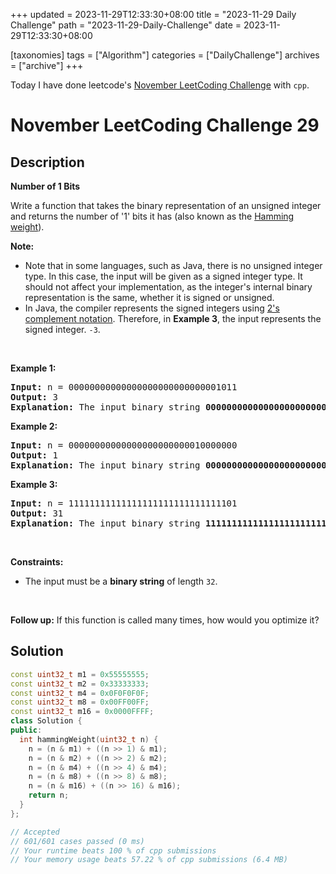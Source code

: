 +++
updated = 2023-11-29T12:33:30+08:00
title = "2023-11-29 Daily Challenge"
path = "2023-11-29-Daily-Challenge"
date = 2023-11-29T12:33:30+08:00

[taxonomies]
tags = ["Algorithm"]
categories = ["DailyChallenge"]
archives = ["archive"]
+++

Today I have done leetcode's [November LeetCoding Challenge](https://leetcode.com/problems/number-of-1-bits/) with `cpp`.

<!-- more -->

# November LeetCoding Challenge 29

## Description

**Number of 1 Bits**

<p>Write a function that takes&nbsp;the binary representation of an unsigned integer and returns the number of &#39;1&#39; bits it has (also known as the <a href="http://en.wikipedia.org/wiki/Hamming_weight" target="_blank">Hamming weight</a>).</p>

<p><strong>Note:</strong></p>

<ul>
	<li>Note that in some languages, such as Java, there is no unsigned integer type. In this case, the input will be given as a signed integer type. It should not affect your implementation, as the integer&#39;s internal binary representation is the same, whether it is signed or unsigned.</li>
	<li>In Java, the compiler represents the signed integers using <a href="https://en.wikipedia.org/wiki/Two%27s_complement" target="_blank">2&#39;s complement notation</a>. Therefore, in <strong class="example">Example 3</strong>, the input represents the signed integer. <code>-3</code>.</li>
</ul>

<p>&nbsp;</p>
<p><strong class="example">Example 1:</strong></p>

<pre>
<strong>Input:</strong> n = 00000000000000000000000000001011
<strong>Output:</strong> 3
<strong>Explanation:</strong> The input binary string <strong>00000000000000000000000000001011</strong> has a total of three &#39;1&#39; bits.
</pre>

<p><strong class="example">Example 2:</strong></p>

<pre>
<strong>Input:</strong> n = 00000000000000000000000010000000
<strong>Output:</strong> 1
<strong>Explanation:</strong> The input binary string <strong>00000000000000000000000010000000</strong> has a total of one &#39;1&#39; bit.
</pre>

<p><strong class="example">Example 3:</strong></p>

<pre>
<strong>Input:</strong> n = 11111111111111111111111111111101
<strong>Output:</strong> 31
<strong>Explanation:</strong> The input binary string <strong>11111111111111111111111111111101</strong> has a total of thirty one &#39;1&#39; bits.
</pre>

<p>&nbsp;</p>
<p><strong>Constraints:</strong></p>

<ul>
	<li>The input must be a <strong>binary string</strong> of length <code>32</code>.</li>
</ul>

<p>&nbsp;</p>
<strong>Follow up:</strong> If this function is called many times, how would you optimize it?

## Solution

``` cpp
const uint32_t m1 = 0x55555555;
const uint32_t m2 = 0x33333333;
const uint32_t m4 = 0x0F0F0F0F;
const uint32_t m8 = 0x00FF00FF;
const uint32_t m16 = 0x0000FFFF;
class Solution { 
public:
  int hammingWeight(uint32_t n) {
    n = (n & m1) + ((n >> 1) & m1);
    n = (n & m2) + ((n >> 2) & m2);
    n = (n & m4) + ((n >> 4) & m4);
    n = (n & m8) + ((n >> 8) & m8);
    n = (n & m16) + ((n >> 16) & m16);
    return n;
  }
};

// Accepted
// 601/601 cases passed (0 ms)
// Your runtime beats 100 % of cpp submissions
// Your memory usage beats 57.22 % of cpp submissions (6.4 MB)
```
